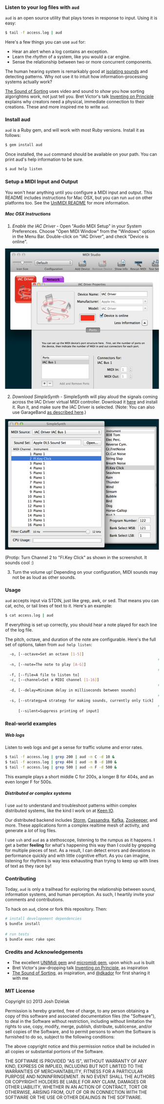 ### Listen to your log files with `aud`

`aud` is an open source utility that plays tones in response to input. Using it is easy:

``` bash
$ tail -f access.log | aud
```

Here's a few things you can use `aud` for:

+ Hear an alert when a log contains an exception.
+ Learn the *rhythm* of a system, like you would a car engine.
+ Sense the relationship between two or more concurrent components.

The human hearing system is remarkably good at [isolating sounds](http://physicsworld.com/cws/article/news/2013/jan/31/human-hearing-is-highly-nonlinear) and detecting patterns. Why not use it to intuit how information-processing systems actually work?

[The Sound of Sorting](http://panthema.net/2013/sound-of-sorting) uses video and sound to *show* you how sorting algorightms work, not just tell you. Bret Victor's talk [Inventing on Principle](http://vimeo.com/36579366) explains why creators need a physical, immediate connection to their creations. These and more inspired me to write `aud`.

### Install aud

`aud` is a Ruby gem, and will work with most Ruby versions. Install it as follows:

``` bash
$ gem install aud
```

Once installed, the `aud` command should be available on your path. You can print aud's help information to be sure.

``` bash
$ aud help listen
```

### Setup a MIDI Input and Output

You won't hear anything until you configure a MIDI input and output. This README includes instructions for Mac OSX, but you can run `aud` on other platforms too. See the [UniMIDI README](https://github.com/arirusso/unimidi) for more information.

##### Mac OSX Instructions

1) *Enable the IAC Driver* - Open "Audio MIDI Setup" in your System Preferences. Choose "Open MIDI Window" from the "Windows" option in the Menu Bar. Double-click on "IAC Driver", and check "Device is online".

<img src="/images/audio_midi_setup.png" alt="Audio MIDI Setup">

2) *Download SimpleSynth* - SimpleSynth will play aloud the signals coming across the IAC Driver virtual MIDI controller. Download it [here](http://notahat.com/simplesynth/) and install it. Run it, and make sure the IAC Driver is selected. (Note: You can also use GarageBand [as described here](http://tx81z.blogspot.com/2011/06/osx-unimidi-and-midi-patch-bay.html).)

<img src="/images/simple_synth.png" alt="SimpleSynth">

(Protip: Turn Channel 2 to "Fl.Key Click" as shown in the screenshot. It sounds cool :)

3) Turn the volume up! Depending on your configuration, MIDI sounds may not be as loud as other sounds.

### Usage

`aud` accepts input via STDIN, just like grep, awk, or sed. That means you can cat, echo, or tail lines of text to it. Here's an example:

``` bash
$ cat access.log | aud
```

If everything is set up correctly, you should hear a note played for each line of the log file.

The pitch, octave, and duration of the note are configurable. Here's the full set of options, taken from `aud help listen`:

``` bash
  -o, [--octave=Set an octave [1-5]]
                                                                      # Default: 3
  -n, [--note=The note to play [A-G]]
                                                                      # Default: C
  -f, [--file=A file to listen to]
  -c, [--channel=Set a MIDI channel [1-16]]
                                                                      # Default: 1
  -d, [--delay=Minimum delay in milliseconds between sounds]
                                                                      # Default: 50
  -s, [--strategy=A strategy for making sounds, currently only tick]
                                                                      # Default: tick
      [--silent=Suppress printing of input]
```

### Real-world examples

##### Web logs

Listen to web logs and get a sense for traffic volume and error rates.

``` bash
$ tail -f access.log | grep 200 | aud -n C -d 10 &
$ tail -f access.log | grep 404 | aud -n B -d 100 &
$ tail -f access.log | grep 500 | aud -n F -d 500 &
```

This example plays a short middle C for 200s, a longer B for 404s, and an even longer F for 500s.

##### Distributed or complex systems

I use `aud` to understand and troubleshoot patterns within complex distributed systems, like the kind I work on at [Keen IO](https://keen.io).

Our distributed backend includes [Storm](http://storm-project.net/), [Cassandra](http://cassandra.apache.org/), [Kafka](https://kafka.apache.org/), [Zookeeper](http://zookeeper.apache.org/), and more. These applications form a complex realtime mesh of activity, and generate a *lot* of log files.

I use `ssh` and `aud` as a stethoscope, listening to the rumpus as it happens. I get a better **feeling** for what's happening this way than I could by grepping for multiple pieces of text. As a result, I can detect errors and deviations in performance quickly and with little cognitive effort. As you can imagine, listening for rhythms is way less exhausting than trying to keep up with lines of text as they race by!

### Contributing

Today, `aud` is only a trailhead for exploring the relationship between sound, information systems, and human perception. As such, I heartily invite your comments and contributions.

To hack on `aud`, clone or fork this repository. Then:

``` bash
# install developement dependencies
$ bundle install

# run tests
$ bundle exec rake spec
```

### Credits and Acknowledgements

+ The excellent [UNIMidi gem](https://github.com/arirusso/unimidi) and [micromidi gem](https://github.com/arirusso/micromidi), upon which `aud` is built
+ Bret Victor's jaw-dropping talk [Inventing on Principle](http://vimeo.com/36579366), as inspiration
+ [The Sound of Sorting](http://panthema.net/2013/sound-of-sorting), as inspiration, and [@dkador](https://github.com/dkador) for first sharing it with me

### MIT License

Copyright (c) 2013 Josh Dzielak

Permission is hereby granted, free of charge, to any person obtaining
a copy of this software and associated documentation files (the
"Software"), to deal in the Software without restriction, including
without limitation the rights to use, copy, modify, merge, publish,
distribute, sublicense, and/or sell copies of the Software, and to
permit persons to whom the Software is furnished to do so, subject to
the following conditions:

The above copyright notice and this permission notice shall be
included in all copies or substantial portions of the Software.

THE SOFTWARE IS PROVIDED "AS IS", WITHOUT WARRANTY OF ANY KIND,
EXPRESS OR IMPLIED, INCLUDING BUT NOT LIMITED TO THE WARRANTIES OF
MERCHANTABILITY, FITNESS FOR A PARTICULAR PURPOSE AND
NONINFRINGEMENT. IN NO EVENT SHALL THE AUTHORS OR COPYRIGHT HOLDERS BE
LIABLE FOR ANY CLAIM, DAMAGES OR OTHER LIABILITY, WHETHER IN AN ACTION
OF CONTRACT, TORT OR OTHERWISE, ARISING FROM, OUT OF OR IN CONNECTION
WITH THE SOFTWARE OR THE USE OR OTHER DEALINGS IN THE SOFTWARE.
